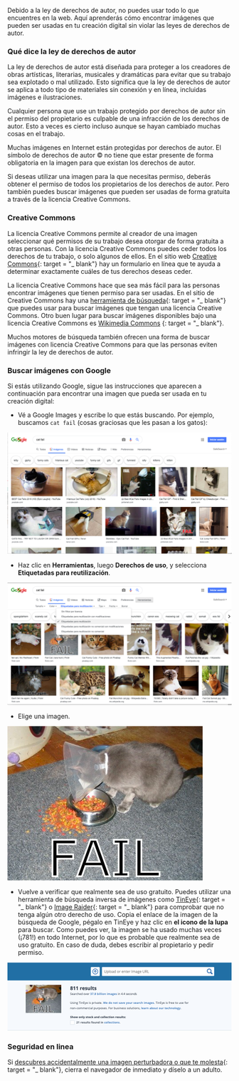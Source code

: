 Debido a la ley de derechos de autor, no puedes usar todo lo que encuentres en la web. Aquí aprenderás cómo encontrar imágenes que pueden ser usadas en tu creación digital sin violar las leyes de derechos de autor.

### Qué dice la ley de derechos de autor

La ley de derechos de autor está diseñada para proteger a los creadores de obras artísticas, literarias, musicales y dramáticas para evitar que su trabajo sea explotado o mal utilizado. Esto significa que la ley de derechos de autor se aplica a todo tipo de materiales sin conexión y en línea, incluidas imágenes e ilustraciones.

Cualquier persona que use un trabajo protegido por derechos de autor sin el permiso del propietario es culpable de una infracción de los derechos de autor. Esto a veces es cierto incluso aunque se hayan cambiado muchas cosas en el trabajo.

Muchas imágenes en Internet están protegidas por derechos de autor. El símbolo de derechos de autor © no tiene que estar presente de forma obligatoria en la imagen para que existan los derechos de autor.

Si deseas utilizar una imagen para la que necesitas permiso, deberás obtener el permiso de todos los propietarios de los derechos de autor. Pero también puedes buscar imágenes que pueden ser usadas de forma gratuita a través de la licencia Creative Commons.

### Creative Commons

La licencia Creative Commons permite al creador de una imagen seleccionar qué permisos de su trabajo desea otorgar de forma gratuita a otras personas. Con la licencia Creative Commons puedes ceder todos los derechos de tu trabajo, o solo algunos de ellos. En el sitio web [Creative Commons](https://creativecommons.org/){: target = "_ blank"} hay un formulario en línea que te ayuda a determinar exactamente cuáles de tus derechos deseas ceder.

La licencia Creative Commons hace que sea más fácil para las personas encontrar imágenes que tienen permiso para ser usadas. En el sitio de Creative Commons hay una [herramienta de búsqueda](https://search.creativecommons.org/){: target = "_ blank"} que puedes usar para buscar imágenes que tengan una licencia Creative Commons. Otro buen lugar para buscar imágenes disponibles bajo una licencia Creative Commons es [Wikimedia Commons](https://commons.wikimedia.org/wiki/Main_Page) {: target = "_ blank"}.

Muchos motores de búsqueda también ofrecen una forma de buscar imágenes con licencia Creative Commons para que las personas eviten infringir la ley de derechos de autor.

### Buscar imágenes con Google

Si estás utilizando Google, sigue las instrucciones que aparecen a continuación para encontrar una imagen que pueda ser usada en tu creación digital:

+ Vé a Google Images y escribe lo que estás buscando. Por ejemplo, buscamos `cat fail` (cosas graciosas que les pasan a los gatos):

![Búsqueda de Cat Fail (cosas graciosas que les pasan a los gatos)](images/catfailsearch.png)

+ Haz clic en **Herramientas**, luego **Derechos de uso**, y selecciona **Etiquetadas para reutilización**.

![Etiquetadas para reutilización](images/labeledforreuse.png)

+ Elige una imagen.

![Cat Fail (cosas graciosas que les pasan a los gatos)](images/catfail.png)

+ Vuelve a verificar que realmente sea de uso gratuito. Puedes utilizar una herramienta de búsqueda inversa de imágenes como [TinEye](https://www.tineye.com/){: target = "_ blank"} o [Image Raider](https://www.imageraider.com/){: target = "_ blank"} para comprobar que no tenga algún otro derecho de uso. Copia el enlace de la imagen de la búsqueda de Google, pégalo en TinEye y haz clic en **el icono de la lupa** para buscar. Como puedes ver, la imagen se ha usado muchas veces (¡781!) en todo Internet, por lo que es probable que realmente sea de uso gratuito. En caso de duda, debes escribir al propietario y pedir permiso.

![Búsqueda Inversa](images/reversesearch.png)

### Seguridad en linea

Si [descubres accidentalmente una imagen perturbadora o que te molesta](https://www.thinkuknow.co.uk/11_13/Need-advice/Things-you-see-online/){: target = "_ blank"}, cierra el navegador de inmediato y díselo a un adulto.